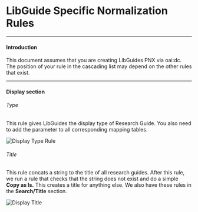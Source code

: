# LibGuide Specific Normalization Rules

---

#### Introduction

This document assumes that you are creating LibGuides PNX via oai:dc. The position of your rule in the cascading list may depend on the other rules that exist.

---

#### Display section

###### Type

This rule gives LibGuides the display type of Research Guide. You also need to add the parameter to all corresponding mapping tables.

![Display Type Rule](https://drive.google.com/uc?id=0B6ce4G4CfF1FSVVILXZzc0JrYUE)

###### Title

This rule concats a string to the title of all research guides. After this rule, we run a rule that checks that the string does not exist and do a simple **Copy as Is.**  This creates a title for anything else. We also have these rules in the **Search/Title** section.

![Display Title](https://drive.google.com/uc?id=0B6ce4G4CfF1FN01pRFFfVXQteVU)